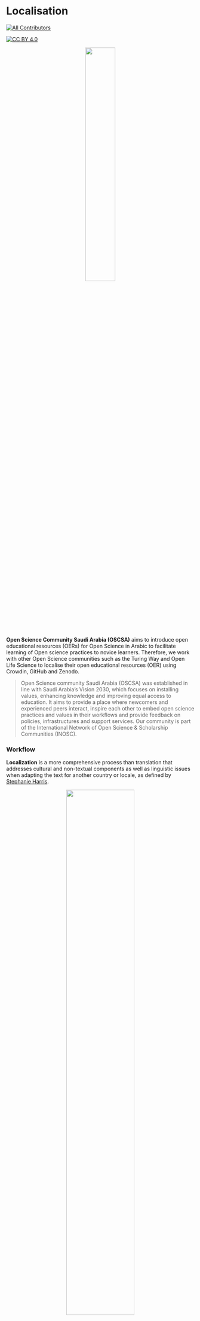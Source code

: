 # Localisation
<!-- ALL-CONTRIBUTORS-BADGE:START - Do not remove or modify this section -->
[![All Contributors](https://img.shields.io/badge/all_contributors-4-orange.svg?style=flat-square)](#contributors-)
<!-- ALL-CONTRIBUTORS-BADGE:END -->

[![CC BY 4.0][cc-by-shield]][cc-by]

<p align="center">
<img src= "https://user-images.githubusercontent.com/53487593/170689287-ee34c845-82e1-4dea-85a1-2a7386a0d55d.png" width = 40%>
<p/>


**Open Science Community Saudi Arabia (OSCSA)** aims to introduce open educational resources (OERs) for Open Science in Arabic to facilitate learning of Open science practices to novice learners. Therefore, we work with other Open Science communities such as the Turing Way and Open Life Science to localise their open educational resources (OER) using Crowdin, GitHub and Zenodo.

> Open Science community Saudi Arabia (OSCSA) was established in line with Saudi Arabia’s Vision 2030, which focuses on installing values, enhancing knowledge and improving equal access to education. It aims to provide a place where newcomers and experienced peers interact, inspire each other to embed open science practices and values in their workflows and provide feedback on policies, infrastructures and support services. Our community is part of the International Network of Open Science & Scholarship Communities (INOSC).


### Workflow

**Localization** is a more comprehensive process than translation that addresses cultural and non-textual components as well as linguistic issues when adapting the text for another country or locale, as defined by [Stephanie Harris](https://www.vengaglobal.com/blog/translation-localization-difference/).

<p align="center">
<img src= "imgs/workflow.png" width = 60%>
<p/>

We use **GitHub** as a version control system for all the translations and to acknowledge all contributors. **Crowdin** is used as a translation management system (or TMS) to make contributions smooth. Any changes made to Crowdin will be reflected on GitHub using automation and continuous integration (CI). Crowdin provides Translation Memory (TM), Glossary, Machine Translation (MT) and QA checks.

<p align="center">
<img src= "imgs/TMS.png" width = 60%>
<p/>

We also use **Zenodo** to produce DOI that aids in citation tracking. More detailed guidelines for the translation is in the [Contributing guidelines](https://github.com/Open-Science-Community-Saudi-Arabia/localisation/blob/main/CONTRIBUTING.md). 

## Current Projects

- **Translation for Open Life Science Talks and Transcripts.**

Open Life Science (OLS) mentoring and training program has been running since January 2020 and offers a 16-week project-based opportunity to learn open science practices. To make some of its resources more accessible, [Talarify](https://twitter.com/talarify?lang=en) and [Open Science Community in Saudi Arabia](https://twitter.com/OpenSciSaudi) translated part of OLS3 cohort resources. More details can be found in [this respository](https://github.com/Open-Science-Community-Saudi-Arabia/ols3-cohort-talks-and-transcripts).

- **translation of _The Turing Way_.**
The Turing Way is a handbook to reproducible, ethical and collaborative data science. It supports a diverse community of contributors to make data science accessible, comprehensible and effective for everyone. Part of the topics in _the Turing Way_ was already translated to Spanish, OSCSA has introduced the same workflow to translate _the Turing Way_ to Arabic.

## Contributing :two_hearts:
- If you like it, leave your star in this project :star2:
- If you would like to complain/suggest/contribute to this project, feel free to open a issue :heart_decoration:
- Please follow our [Contributing guidelines](https://github.com/Open-Science-Community-Saudi-Arabia/localisation/blob/main/CONTRIBUTING.md). 


## License

This work is licensed under a
[Creative Commons Attribution 4.0 International License][cc-by].

[![CC BY 4.0][cc-by-image]][cc-by]

[cc-by]: http://creativecommons.org/licenses/by/4.0/
[cc-by-image]: https://i.creativecommons.org/l/by/4.0/88x31.png
[cc-by-shield]: https://img.shields.io/badge/License-CC%20BY%204.0-lightgrey.svg

## Contributors ✨

Thanks goes to these wonderful people ([emoji key](https://allcontributors.org/docs/en/emoji-key)):

<!-- ALL-CONTRIBUTORS-LIST:START - Do not remove or modify this section -->
<!-- prettier-ignore-start -->
<!-- markdownlint-disable -->
<table>
  <tbody>
    <tr>
      <td align="center"><a href="https://github.com/rnabage"><img src="https://avatars.githubusercontent.com/u/58336721?v=4?s=100" width="100px;" alt="Ruqayyah Nabage"/><br /><sub><b>Ruqayyah Nabage</b></sub></a><br /><a href="https://github.com/Open-Science-Community-Saudi-Arabia/localisation/commits?author=rnabage" title="Documentation">📖</a> <a href="#translation-rnabage" title="Translation">🌍</a></td>
      <td align="center"><a href="https://github.com/Khadeeejah"><img src="https://avatars.githubusercontent.com/u/52764879?v=4?s=100" width="100px;" alt="KHADIJAH WURAOLA AMUSAT"/><br /><sub><b>KHADIJAH WURAOLA AMUSAT</b></sub></a><br /><a href="#mentoring-Khadeeejah" title="Mentoring">🧑‍🏫</a> <a href="#translation-Khadeeejah" title="Translation">🌍</a> <a href="https://github.com/Open-Science-Community-Saudi-Arabia/localisation/commits?author=Khadeeejah" title="Documentation">📖</a></td>
      <td align="center"><a href="https://github.com/ThanaMeri"><img src="https://avatars.githubusercontent.com/u/31999574?v=4?s=100" width="100px;" alt="ThanaMeri"/><br /><sub><b>ThanaMeri</b></sub></a><br /><a href="https://github.com/Open-Science-Community-Saudi-Arabia/localisation/commits?author=ThanaMeri" title="Documentation">📖</a> <a href="#translation-ThanaMeri" title="Translation">🌍</a></td>
      <td align="center"><a href="https://github.com/Rubadel"><img src="https://avatars.githubusercontent.com/u/66481905?v=4?s=100" width="100px;" alt="Ruba"/><br /><sub><b>Ruba</b></sub></a><br /><a href="#translation-Rubadel" title="Translation">🌍</a> <a href="https://github.com/Open-Science-Community-Saudi-Arabia/localisation/commits?author=Rubadel" title="Documentation">📖</a></td>
    </tr>
  </tbody>
</table>

<!-- markdownlint-restore -->
<!-- prettier-ignore-end -->

<!-- ALL-CONTRIBUTORS-LIST:END -->

This project follows the [all-contributors](https://github.com/all-contributors/all-contributors) specification. Contributions of any kind welcome!